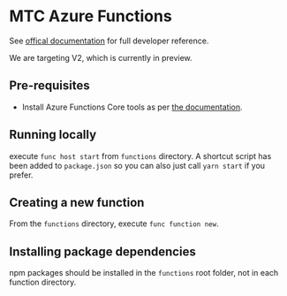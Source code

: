 # MTC Azure Functions

See [offical documentation](https://docs.microsoft.com/en-us/azure/azure-functions/functions-reference-node) for full developer reference.

We are targeting V2, which is currently in preview.

## Pre-requisites

- Install Azure Functions Core tools as per [the documentation](https://github.com/Azure/azure-functions-core-tools).

## Running locally

execute `func host start` from `functions` directory.  A shortcut script has been added to `package.json` so you can also just call `yarn start` if you prefer.

## Creating a new function

From the `functions` directory, execute `func function new`.

## Installing package dependencies

npm packages should be installed in the `functions` root folder, not in each function directory.

